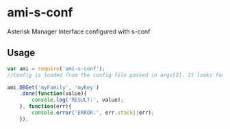 # ami-s-conf
Asterisk Manager Interface configured with s-conf

## Usage

```js
var ami = require('ami-s-conf');
//Config is loaded from the config file passed in argv[2]. It looks for an entry named "ami".

ami.DBGet('myFamily', 'myKey')
	.done(function(value){
		console.log('RESULT:', value);
	}, function(err){
		console.error('ERROR:', err.stack||err);
	});
```
